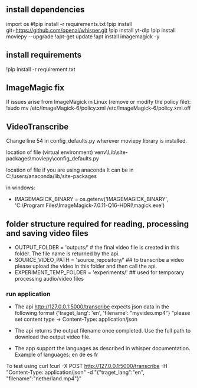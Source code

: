 

## install dependencies ###
import os
#!pip install -r requirements.txt
!pip install git+https://github.com/openai/whisper.git 
!pip install yt-dlp
!pip install moviepy --upgrade
!apt-get update
!apt install imagemagick -y


## install requirements ##
!pip install -r requirement.txt


## ImageMagic fix ##
If issues arise from ImageMagick in Linux (remove or modify the policy file):
!sudo mv /etc/ImageMagick-6/policy.xml /etc/ImageMagick-6/policy.xml.off


## VideoTranscribe ##
Change line 54 in config_defaults.py wherever moviepy library is installed. 

location of file (virtual environment)
venv\Lib\site-packages\moviepy\config_defaults.py

location of file if you are using anaconda 
It can be in C:/users/anaconda/lib/site-packages 

in windows: 
 - IMAGEMAGICK_BINARY = os.getenv('IMAGEMAGICK_BINARY', 'C:\Program Files\ImageMagick-7.0.11-Q16-HDRI\magick.exe')





## folder structure required for reading, processing and saving video files ###

- OUTPUT_FOLDER = 'outputs/'  # the final video file is created in this folder. The file name is returned by the api. 
- SOURCE_VIDEO_PATH =  'source_repository/'  ## to transcribe a video please upload the video in this folder and then call the api.
- EXPERIMENT_TEMP_FOLDER = 'experiments/'  ## used for temporary processing audio/video files



### run application ##

- The api http://127.0.0.1:5000/transcribe expects json data in the following format {'traget_lang': 'en', 'filename': "myvideo.mp4"}  "please set content type -> Content-Type: application/json 

- The api returns the output filename once completed. Use the full path to download the output video file. 

- The app support the languages as described in whisper documentation. 
Example of languages: 
    en
    de
    es
    fr


To test using curl 
!curl -X POST http://127.0.0.1:5000/transcribe -H "Content-Type: application/json" -d "{\"traget_lang\":\"en\", \"filename\":\"netherland.mp4\"}"


